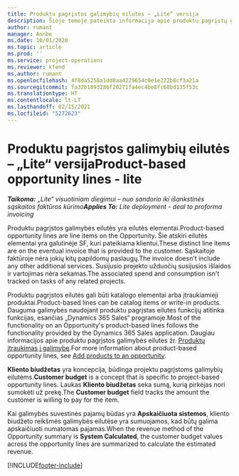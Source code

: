 ```yaml
---
title: Produktu pagrįstos galimybių eilutės – „Lite“ versija
description: Šioje temoje pateikta informacija apie produktu pagrįstų galimybės eilučių elementus „Project Operations“.
author: rumant
manager: Annbe
ms.date: 10/01/2020
ms.topic: article
ms.prod: ''
ms.service: project-operations
ms.reviewer: kfend
ms.author: rumant
ms.openlocfilehash: 4f8da5258a1dd0aa4229654c0e1e222b8cf3a21a
ms.sourcegitcommit: fa32b1893286f20271fa4ec4be8fc68bd135f53c
ms.translationtype: HT
ms.contentlocale: lt-LT
ms.lasthandoff: 02/15/2021
ms.locfileid: "5272623"
---
```

# <a name="product-based-opportunity-lines---lite"></a><span data-ttu-id="ca1ad-103">Produktu pagrįstos galimybių eilutės – „Lite“ versija</span><span class="sxs-lookup"><span data-stu-id="ca1ad-103">Product-based opportunity lines - lite</span></span>

<span data-ttu-id="ca1ad-104">_**Taikoma:** „Lite“ visuotiniam diegimui – nuo sandorio iki išankstinės sąskaitos faktūros kūrimo_</span><span class="sxs-lookup"><span data-stu-id="ca1ad-104">_**Applies To:** Lite deployment - deal to proforma invoicing_</span></span>

<span data-ttu-id="ca1ad-105">Produktu pagrįstos galimybės eilutės yra eilutės elementai.</span><span class="sxs-lookup"><span data-stu-id="ca1ad-105">Product-based opportunity lines are line items on the Opportunity.</span></span> <span data-ttu-id="ca1ad-106">Šie atskiri eilutės elementai yra galutinėje SF, kuri pateikiama klientui.</span><span class="sxs-lookup"><span data-stu-id="ca1ad-106">These distinct line items are on the eventual invoice that is provided to the customer.</span></span> <span data-ttu-id="ca1ad-107">Sąskaitoje faktūroje nėra jokių kitų papildomų paslaugų.</span><span class="sxs-lookup"><span data-stu-id="ca1ad-107">The invoice doesn't include any other additional services.</span></span> <span data-ttu-id="ca1ad-108">Susijusio projekto užduočių susijusios išlaidos ir vartojimas nėra sekamas.</span><span class="sxs-lookup"><span data-stu-id="ca1ad-108">The associated spend and consumption isn't tracked on tasks of any related projects.</span></span>

<span data-ttu-id="ca1ad-109">Produktu pagrįstos eilutės gali būti katalogo elementai arba įtraukiamieji produktai.</span><span class="sxs-lookup"><span data-stu-id="ca1ad-109">Product-based lines can be catalog items or write-in products.</span></span> <span data-ttu-id="ca1ad-110">Dauguma galimybės naudojant produktu pagrįstas eilutes funkcijų atitinka funkcijas, esančias „Dynamics 365 Sales“ programoje.</span><span class="sxs-lookup"><span data-stu-id="ca1ad-110">Most of the functionality on an Opportunity's product-based lines follows the functionality provided by the Dynamics 365 Sales application.</span></span> <span data-ttu-id="ca1ad-111">Daugiau informacijos apie produktu pagrįstos galimybės eilutes žr. [Produktų įtraukimas į galimybę](https://docs.microsoft.com/dynamics365/sales-enterprise/add-products-opportunity).</span><span class="sxs-lookup"><span data-stu-id="ca1ad-111">For more information about product-based opportunity lines, see [Add products to an opportunity](https://docs.microsoft.com/dynamics365/sales-enterprise/add-products-opportunity).</span></span>

<span data-ttu-id="ca1ad-112">**Kliento biudžetas** yra koncepcija, būdinga projektu pagrįstoms galimybių eilutėms.</span><span class="sxs-lookup"><span data-stu-id="ca1ad-112">**Customer budget** is a concept that is specific to project-based opportunity lines.</span></span> <span data-ttu-id="ca1ad-113">Laukas **Kliento biudžetas** seka sumą, kurią pirkėjas nori sumokėti už prekę.</span><span class="sxs-lookup"><span data-stu-id="ca1ad-113">The **Customer budget** field tracks the amount the customer is willing to pay for the item.</span></span>

<span data-ttu-id="ca1ad-114">Kai galimybės suvestinės pajamų būdas yra **Apskaičiuota sistemos**, kliento biudžeto reikšmės galimybės eilutėse yra sumuojamos, kad būtų galima apskaičiuoti numatomas pajamas.</span><span class="sxs-lookup"><span data-stu-id="ca1ad-114">When the revenue method of the Opportunity summary is **System Calculated**, the customer budget values across the opportunity lines are summarized to calculate the estimated revenue.</span></span> 



[!INCLUDE[footer-include](../../includes/footer-banner.md)]